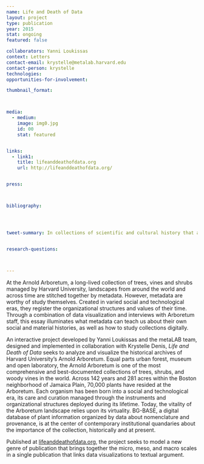 ```yaml
---
name: Life and Death of Data
layout: project
type: publication
year: 2015
stat: ongoing
featured: false

collaborators: Yanni Loukissas
context: Letters
contact-email: krystelle@metalab.harvard.edu
contact-person: krystelle
technologies: 
opportunities-for-involvement: 

thumbnail_format:



media:
  - medium:
    image: img0.jpg
    id: 00
    stat: featured


links:
  - link1: 
    title: lifeanddeathofdata.org
    url: http://lifeanddeathofdata.org/


press:



bibliography:




tweet-summary: In collections of scientific and cultural history that are too big to see, metadata act as virtual handles for rare and delicate artifacts from the past.


research-questions:



---
```

At the Arnold Arboretum, a long-lived collection of trees, vines and shrubs managed by Harvard University, landscapes from around the world and across time are stitched together by metadata. However, metadata are worthy of study themselves. Created in varied social and technological eras, they register the organizational structures and values of their time. Through a combination of data visualization and interviews with Arboretum staff, this essay illuminates what metadata can teach us about their own social and material histories, as well as how to study collections digitally.

An interactive project developed by Yanni Loukissas and the metaLAB team, designed and implemented in collaboration with Krystelle Denis, *Life and Death of Data* seeks to analyze and visualize the historical archives of Harvard University’s Arnold Arboretum. Equal parts urban forest, museum and open laboratory, the Arnold Arboretum is one of the most comprehensive and best-documented collections of trees, shrubs, and woody vines in the world. Across 142 years and 281 acres within the Boston neighborhood of Jamaica Plain, 70,000 plants have resided at the Arboretum. Each organism has been born into a social and technological era, its care and curation managed through the instruments and organizational structures deployed during its lifetime. Today, the vitality of the Arboretum landscape relies upon its virtuality. BG-BASE, a digital database of plant information organized by data about nomenclature and provenance, is at the center of contemporary institutional quandaries about the importance of the collection, historically and at present.

Published at [lifeanddeathofdata.org](http://lifeanddeathofdata.org/), the project seeks to model a new genre of publication that brings together the micro, meso, and macro scales in a single publication that links data visualizations to textual argument.
